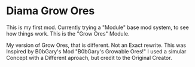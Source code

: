 # Diama Grow Ores

This is my first mod. Currently trying a "Module" base mod system, to see how things work. This is the "Grow Ores" Module.

My version of Grow Ores, that is different. Not an Exact rewrite. This was Inspired by B0bGary's  Mod "B0bGary's Growable Ores!"
I used a simular Concept with a Different aproach, but credit to the Original Creator.
